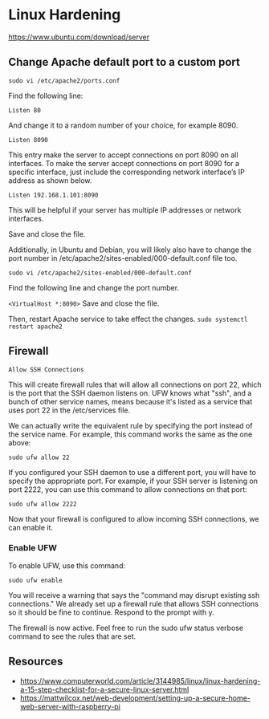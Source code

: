 # Linux Hardening

https://www.ubuntu.com/download/server



## Change Apache default port to a custom port

`sudo vi /etc/apache2/ports.conf`

Find the following line:

`Listen 80`

And change it to a random number of your choice, for example 8090.

`Listen 8090`

This entry make the server to accept connections on port 8090 on all interfaces. To make the server accept connections on port 8090 for a specific interface, just include the corresponding network interface’s IP address as shown below.

`Listen 192.168.1.101:8090`

This will be helpful if your server has multiple IP addresses or network interfaces.

Save and close the file.

Additionally, in Ubuntu and Debian, you will likely also have to change the port number in /etc/apache2/sites-enabled/000-default.conf file too.

`sudo vi /etc/apache2/sites-enabled/000-default.conf`

Find the following line and change the port number.

`<VirtualHost *:8090>`
Save and close the file.

Then, restart Apache service to take effect the changes.
`sudo systemctl restart apache2`



## Firewall

    Allow SSH Connections

This will create firewall rules that will allow all connections on port 22, which is the port that the SSH daemon listens on. UFW knows what "ssh", and a bunch of other service names, means because it's listed as a service that uses port 22 in the /etc/services file.

We can actually write the equivalent rule by specifying the port instead of the service name. For example, this command works the same as the one above:

    sudo ufw allow 22

If you configured your SSH daemon to use a different port, you will have to specify the appropriate port. For example, if your SSH server is listening on port 2222, you can use this command to allow connections on that port:

    sudo ufw allow 2222

Now that your firewall is configured to allow incoming SSH connections, we can enable it.

### Enable UFW

To enable UFW, use this command:

    sudo ufw enable

You will receive a warning that says the "command may disrupt existing ssh connections." We already set up a firewall rule that allows SSH connections so it should be fine to continue. Respond to the prompt with y.

The firewall is now active. Feel free to run the sudo ufw status verbose command to see the rules that are set.




## Resources
- https://www.computerworld.com/article/3144985/linux/linux-hardening-a-15-step-checklist-for-a-secure-linux-server.html
- https://mattwilcox.net/web-development/setting-up-a-secure-home-web-server-with-raspberry-pi

